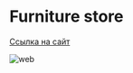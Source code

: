 # Furniture store

[Ссылка на сайт](https://shop-project-lovat.vercel.app/)

![web](https://github.com/NickMad17/ShopProject/assets/104986153/65e0ba41-e2e8-4b1f-b335-1480a6568f53)
